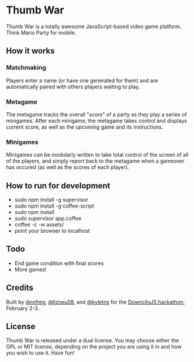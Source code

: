 # Thumb War

Thumb War is a totally awesome JavaScript-based video game platform. Think Mario Party for mobile.

## How it works

### Matchmaking

Players enter a name (or have one generated for them) and are automatically paired with others players waiting to play. 

### Metagame

The metagame tracks the overall "score" of a party as they play a series of minigames. After each minigame, the metagame takes control and displays current score, as well as the upcoming game and its instructions.

### Minigames

Minigames can be modularly written to take total control of the screen of all of the players, and simply report back to the metagame when a gameover has occured (as well as the scores of each player).

## How to run for development

* sudo npm install -g supervisor
* sudo npm install -g coffee-script
* sudo npm install
* sudo supervisor app.coffee
* coffee -c -w assets/
* point your browser to localhost

## Todo

* End game condition with final scores
* More games!

## Credits
Built by [@rofreg](http://twitter.com/rofreg), [@lizneu08](http://twitter.com/lizneu08), and [@kyletns](http://twitter.com/kyletns) for the [DowncityJS hackathon](http://downcityjs.com), February 2-3.

## License

Thumb War is released under a dual license. You may choose either the GPL or MIT license, depending on the project you are using it in and how you wish to use it. Have fun!
